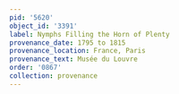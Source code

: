 ```yaml
---
pid: '5620'
object_id: '3391'
label: Nymphs Filling the Horn of Plenty
provenance_date: 1795 to 1815
provenance_location: France, Paris
provenance_text: Musée du Louvre
order: '0867'
collection: provenance
---
```

